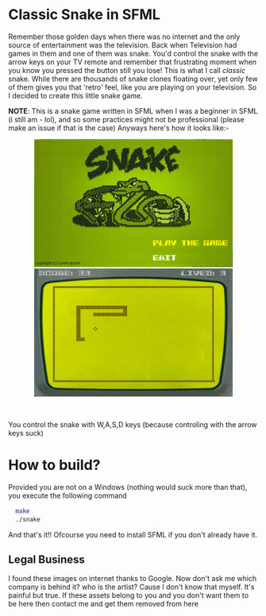 # Classic Snake in SFML

Remember those golden days when there was no internet and the only source of entertainment was the television. Back when Television had games in them and one of them was snake. You'd control the snake with the arrow keys on your TV remote and remember that frustrating moment when you know you pressed the button still you lose! This is what I call *classic* snake. While there are thousands of snake clones floating over, yet only few of them gives you that 'retro' feel, like you are playing on your television. So I decided to create this little snake game.

**NOTE**: This is a snake game written in SFML when I was a beginner in SFML (i still am - lol), and so some practices might not be professional (please make an issue if that is the case)
Anyways here's how it looks like:-
<br>
<p align="center">
<img src="screens/main.png" width=400 height=258/>
<img src="screens/demo.gif" width=400 height=258/>
</p>
<br>

You control the snake with W,A,S,D keys (because controling with the arrow keys suck)

# How to build?

Provided you are not on a Windows (nothing would suck more than that), you execute the following command

```bash
  make
  ./snake
```

And that's it!! Ofcourse you need to install SFML if you don't already have it.

## Legal Business

I found these images on internet thanks to Google. Now don't ask me which company is behind it? who is the artist? Cause I don't know that myself. It's painful but true. If these assets belong to you and you don't want them to be here then contact me and get them removed from here
